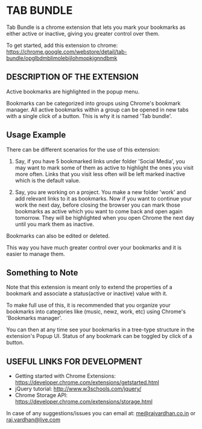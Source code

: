 TAB BUNDLE
==============

Tab Bundle is a chrome extension that lets you mark your bookmarks as either active or inactive, giving you greater control over them.

To get started, add this extension to chrome: https://chrome.google.com/webstore/detail/tab-bundle/opglbdmblimolebijlohmopkjgnndbmk

DESCRIPTION OF THE EXTENSION
--------------

Active bookmarks are highlighted in the popup menu. 

Bookmarks can be categorized into groups using Chrome's bookmark manager. All active bookmarks within a group can be opened in new tabs with a single click of a button. This is why it is named 'Tab bundle'.

Usage Example
--------------
There can be different scenarios for the use of this extension:

1. Say, if you have 5 bookmarked links under folder 'Social Media', you may want to mark some of them as active to highlight the ones you visit more often. Links that you visit less often will be left marked inactive which is the default value.

2. Say, you are working on a project. You make a new folder 'work' and add relevant links to it as bookmarks. Now if you want to continue your work the next day, before closing the browser you can mark those bookmarks as active which you want to come back and open again tomorrow. They will be highlighted when you open Chrome the next day until you mark them as inactive. 

Bookmarks can also be edited or deleted.

This way you have much greater control over your bookmarks and it is easier to manage them.

Something to Note
--------------
Note that this extension is meant only to extend the properties of a bookmark and associate a status(active or inactive) value with it.

To make full use of this, it is recommended that you organize your bookmarks into categories like (music, newz, work, etc) using Chrome's 'Bookmarks manager'. 

You can then at any time see your bookmarks in a tree-type structure in the extension's Popup UI. Status of any bookmark can be toggled by click of a button.


USEFUL LINKS FOR DEVELOPMENT
--------------

- Getting started with Chrome Extensions: https://developer.chrome.com/extensions/getstarted.html
- jQuery tutorial: http://www.w3schools.com/jquery/
- Chrome Storage API: https://developer.chrome.com/extensions/storage.html


In case of any suggestions/issues you can email at: me@rajvardhan.co.in or raj.vardhan@live.com